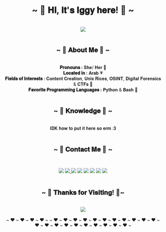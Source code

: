 <body>
   <h1 align="center">~ 🌼 𝐇𝐢, 𝐢𝐭'𝐬 𝐈𝐠𝐠𝐲 𝐡𝐞𝐫𝐞! 🌼 ~</h1>
   <br>
   <div align="center">
      <img src="https://media.giphy.com/media/AFdcYElkoNAUE/giphy.gif"> 
   </div>
   <br>
   <div align="center">
      <h2>~ 🦋 𝐀𝐛𝐨𝐮𝐭 𝐌𝐞 🦋 ~</h2>
      <br>
      <b>𝐏𝐫𝐨𝐧𝐨𝐮𝐧𝐬 :</b> 𝐒𝐡𝐞/ 𝐇𝐞𝐫 🥂
      <br>
      <b>𝐋𝐨𝐜𝐚𝐭𝐞𝐝 𝐢𝐧 :</b> 𝐀𝐫𝐚𝐛 💗
      <br>
      <b>𝐅𝐢𝐞𝐥𝐝𝐬 𝐨𝐟 𝐈𝐧𝐭𝐞𝐫𝐞𝐬𝐭𝐬 :</b> 𝐂𝐨𝐧𝐭𝐞𝐧𝐭 𝐂𝐫𝐞𝐚𝐭𝐢𝐨𝐧, 𝐔𝐧𝐢𝐱 𝐑𝐢𝐜𝐞𝐬, 𝐎𝐒𝐈𝐍𝐓, 𝐃𝐢𝐠𝐢𝐭𝐚𝐥 𝐅𝐨𝐫𝐞𝐧𝐬𝐢𝐜𝐬 & 𝐂𝐓𝐅𝐬 🚀
      <br>
      <b>𝐅𝐚𝐯𝐨𝐫𝐢𝐭𝐞 𝐏𝐫𝐨𝐠𝐫𝐚𝐦𝐦𝐢𝐧𝐠 𝐋𝐚𝐧𝐠𝐮𝐚𝐠𝐞𝐬 :</b> 𝐏𝐲𝐭𝐡𝐨𝐧 & 𝐁𝐚𝐬𝐡 🧸
      <br>
      <br>
   </div>
   <div align="center">
      <h2 align="center">            ~ 💫 𝐊𝐧𝐨𝐰𝐥𝐞𝐝𝐠𝐞 💫 ~</h2>
      <br>
      𝐈𝐃𝐊 𝐡𝐨𝐰 𝐭𝐨 𝐩𝐮𝐭 𝐢𝐭 𝐡𝐞𝐫𝐞 𝐬𝐨 𝐞𝐫𝐦 :𝟑
      <br>
      <br>
   </div>
   <div align="center">
      <h2 align="center">           ~ 🌵 𝐂𝐨𝐧𝐭𝐚𝐜𝐭 𝐌𝐞 🌵 ~</h2>
      <br>
      <p align="center">
         <a href="https://twitter.com/the1gbot" target="_blank"><img src="https://img.shields.io/badge/Twitter%20-%231DA1F2.svg?&style=for-the-badge&logo=Twitter&logoColor=white"/></a>
         <a href="https://www.youtube.com/@1gbot?sub_confirmation=1" target="_blank"><img src="https://img.shields.io/badge/Youtube%20-%23FF0000.svg?&style=for-the-badge&logo=YouTube&logoColor=white"/>
         <a href="https://www.snapchat.com/add/the1gbot" target="_blank"><img src="https://img.shields.io/badge/Snapchat%20-%23FFFC00.svg?&style=for-the-badge&logo=Snapchat&logoColor=white"/></a>
         <a href="https://discordapp.com/users/1gbot#8835" target="_blank"><img src="https://img.shields.io/badge/Discord%20-%237289DA.svg?&style=for-the-badge&logo=Discord&logoColor=white"/></a>
         <a href="https://steamcommunity.com/id/the1gbot/" target="_blank"><img src="https://img.shields.io/badge/Steam%20-%23000000.svg?&style=for-the-badge&logo=steam&logoColor=white"/></a>
         <a href="https://instagram.com/1gbot" target="_blank"><img src="https://img.shields.io/badge/Instagram%20-%23E4405F.svg?&style=for-the-badge&logo=Instagram&logoColor=white"/></a>
         <a href="https://www.twitch.tv/the1gbot" target="_blank"><img src="https://img.shields.io/badge/Twitch%20-%239146FF.svg?&style=for-the-badge&logo=Twitch&logoColor=white"/></a>
         <a href="https://www.buymeacoffee.com/1gbot" target="_blank"><img src="https://img.shields.io/badge/Buy%20Me%20a%20Coffee-ffdd00?style=for-the-badge&logo=buy-me-a-coffee&logoColor=black"/></a>
         <br>
         <br>
   </div>
   <div align="center">
      <h2 align="center">~ 🐥 𝐓𝐡𝐚𝐧𝐤𝐬 𝐟𝐨𝐫 𝐕𝐢𝐬𝐢𝐭𝐢𝐧𝐠! 🐥~</h2>
   </div>
   <br>
   <div align="center">
      <img src="https://media.giphy.com/media/tUQqF6Ct1u7EQ/giphy.gif">
   </div>
   <div align="center"> 
      <br>
      ~ ❤️ ~ ❤️ ~ ❤️ ~ ❤️ ~ ~ ❤️ ~ ❤️ ~ ❤️ ~ ❤️ ~ ❤️ ~ ❤️ ~ ❤️ ~ ❤️ ~ ❤️ ~ ❤️ ~ ❤️ ~ ❤️ ~ ❤️ ~ ❤️ ~ ❤️ ~ ❤️ ~ ❤️ ~ ❤️ ~ ❤️ ~ ❤️ ~ ❤️ ~
   </div>
</body>
